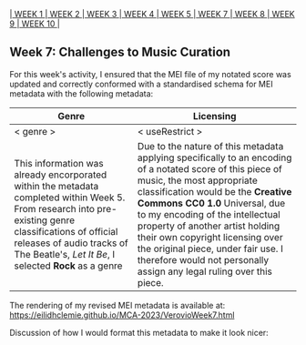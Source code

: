 |[ WEEK 1 ](Week1.md)|[ WEEK 2 ](Week2.md)|[ WEEK 3 ](Week3.md)|[ WEEK 4 ](Week4.md)|[ WEEK 5 ](Week5.md)|[ WEEK 7 ](Week7.md)|[ WEEK 8 ](Week8.md)|[ WEEK 9 ](Week9.md)|[ WEEK 10 ](Week10.md)|
## Week 7: Challenges to Music Curation

For this week's activity, I ensured that the MEI file of my notated score was updated and correctly conformed with a standardised schema for MEI metadata  with the following metadata:

Genre | Licensing
------|----------
< genre >|< useRestrict >
This information was already encorporated within the metadata completed within Week 5. From research into pre-existing genre classifications of official releases of audio tracks of The Beatle's, *Let It Be*, I selected **Rock** as a genre | Due to the nature of this metadata applying specifically to an encoding of a notated score of this piece of music, the most appropriate classification would be the **Creative Commons CC0 1.0** Universal, due to my encoding of the intellectual property of another artist holding their own copyright licensing over the original piece, under fair use. I therefore would not personally assign any legal ruling over this piece.

The rendering of my revised MEI metadata is available at: https://eilidhclemie.github.io/MCA-2023/VerovioWeek7.html 

Discussion of how I would format this metadata to make it look nicer:
